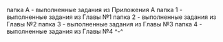 папка A - выполненные задания из Приложения А
папка 1 - выполненные задания из Главы №1
папка 2 - выполненные задания из Главы №2
папка 3 - выполненные задания из Главы №3
папка 4 - выполненные задания из Главы №4
^-^
